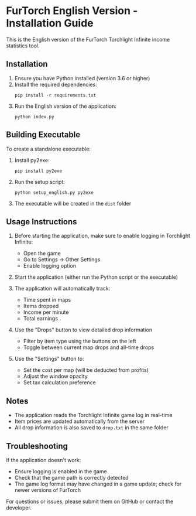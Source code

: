 # FurTorch English Version - Installation Guide

This is the English version of the FurTorch Torchlight Infinite income statistics tool.

## Installation

1. Ensure you have Python installed (version 3.6 or higher)
2. Install the required dependencies:
   ```
   pip install -r requirements.txt
   ```
3. Run the English version of the application:
   ```
   python index.py
   ```

## Building Executable

To create a standalone executable:
1. Install py2exe:
   ```
   pip install py2exe
   ```
2. Run the setup script:
   ```
   python setup_english.py py2exe
   ```
3. The executable will be created in the `dist` folder

## Usage Instructions

1. Before starting the application, make sure to enable logging in Torchlight Infinite:
   - Open the game
   - Go to Settings -> Other Settings
   - Enable logging option

2. Start the application (either run the Python script or the executable)

3. The application will automatically track:
   - Time spent in maps
   - Items dropped
   - Income per minute
   - Total earnings

4. Use the "Drops" button to view detailed drop information
   - Filter by item type using the buttons on the left
   - Toggle between current map drops and all-time drops

5. Use the "Settings" button to:
   - Set the cost per map (will be deducted from profits)
   - Adjust the window opacity
   - Set tax calculation preference

## Notes

- The application reads the Torchlight Infinite game log in real-time
- Item prices are updated automatically from the server
- All drop information is also saved to `drop.txt` in the same folder

## Troubleshooting

If the application doesn't work:
- Ensure logging is enabled in the game
- Check that the game path is correctly detected
- The game log format may have changed in a game update; check for newer versions of FurTorch

For questions or issues, please submit them on GitHub or contact the developer.
